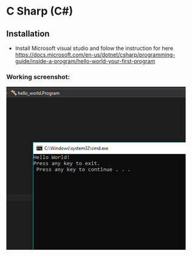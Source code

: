 # C Sharp (C#) 

## Installation
* Install Microsoft visual studio and folow the instruction for here https://docs.microsoft.com/en-us/dotnet/csharp/programming-guide/inside-a-program/hello-world-your-first-program 

### Working screenshot:
![screenshot](./screenshot.PNG?raw=true)

